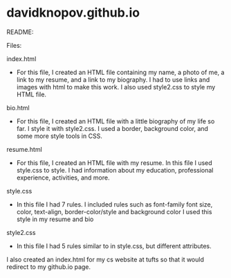 # davidknopov.github.io


README:


Files:

index.html
- For this file, I created an HTML file containing my name, a photo of me,
a link to my resume, and a link to my biography. I had to use links and images
with html to make this work. I also used style2.css to style my HTML file.

bio.html
- For this file, I created an HTML file with a little biography of my life
so far. I style it with style2.css. I used a border, background color, and 
some more style tools in CSS.

resume.html
- For this file, I created an HTML file with my resume. In this file I 
used style.css to style. I had information about my education,
professional experience, activities, and more.

style.css
-  In this file I had 7 rules. I included rules such as font-family
   font size, color, text-align, border-color/style and background color
   I used this style in my resume and bio

style2.css
-  In this file I had 5 rules similar to in style.css, but different
attributes.


I also created an index.html for my cs website at tufts so that it would 
redirect to my github.io page.




